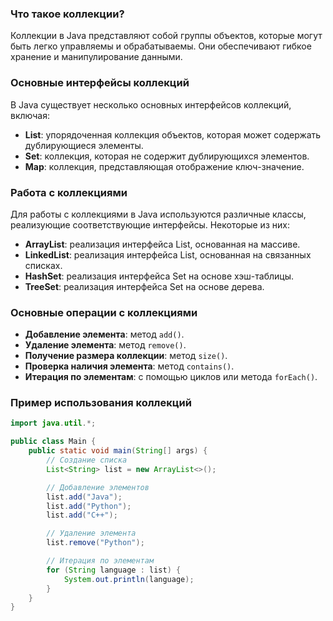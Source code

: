 ### Что такое коллекции?

Коллекции в Java представляют собой группы объектов, которые могут быть легко управляемы и обрабатываемы. Они обеспечивают гибкое хранение и манипулирование данными.

### Основные интерфейсы коллекций

В Java существует несколько основных интерфейсов коллекций, включая:

- **List**: упорядоченная коллекция объектов, которая может содержать дублирующиеся элементы.
- **Set**: коллекция, которая не содержит дублирующихся элементов.
- **Map**: коллекция, представляющая отображение ключ-значение.

### Работа с коллекциями

Для работы с коллекциями в Java используются различные классы, реализующие соответствующие интерфейсы. Некоторые из них:

- **ArrayList**: реализация интерфейса List, основанная на массиве.
- **LinkedList**: реализация интерфейса List, основанная на связанных списках.
- **HashSet**: реализация интерфейса Set на основе хэш-таблицы.
- **TreeSet**: реализация интерфейса Set на основе дерева.

### Основные операции с коллекциями

- **Добавление элемента**: метод `add()`.
- **Удаление элемента**: метод `remove()`.
- **Получение размера коллекции**: метод `size()`.
- **Проверка наличия элемента**: метод `contains()`.
- **Итерация по элементам**: с помощью циклов или метода `forEach()`.

### Пример использования коллекций

```java
import java.util.*;

public class Main {
    public static void main(String[] args) {
        // Создание списка
        List<String> list = new ArrayList<>();

        // Добавление элементов
        list.add("Java");
        list.add("Python");
        list.add("C++");

        // Удаление элемента
        list.remove("Python");

        // Итерация по элементам
        for (String language : list) {
            System.out.println(language);
        }
    }
}
```